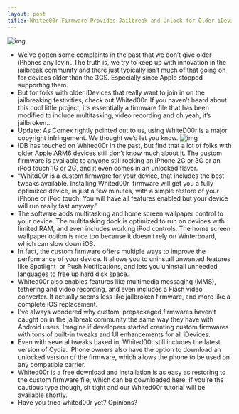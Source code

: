 ```yaml
---
layout: post
title: Whited00r Firmware Provides Jailbreak and Unlock for Older iDevices
---
```

![img](http://media.idownloadblog.com/wp-content/uploads/2011/02/whited00r-e1307941920157.jpg)
* We’ve gotten some complaints in the past that we don’t give older iPhones any lovin’. The truth is, we try to keep up with innovation in the jailbreak community and there just typically isn’t much of that going on for devices older than the 3GS. Especially since Apple stopped supporting them.
* But for folks with older iDevices that really want to join in on the jailbreaking festivities, check out Whited00r. If you haven’t heard about this cool little project, it’s essentially a firmware file that has been modified to include multitasking, video recording and oh yeah, it’s jailbroken…
* Update: As Comex rightly pointed out to us, using WhiteD00r is a major copyright infringement. We thought we’d let you know.
![img](http://media.idownloadblog.com/wp-content/uploads/2011/06/comex-on-whited00r.png)
* iDB has touched on Whited00r in the past, but find that a lot of folks with older Apple ARM6 devices still don’t know much about it. The custom firmware is available to anyone still rocking an iPhone 2G or 3G or an iPod touch 1G or 2G, and it even comes in an unlocked flavor.
* “Whitd00r is a custom firmware for your device, that includes the best tweaks available. Installing Whited00r  firmware will get you a fully optimized device, in just a few minutes, with a simple restore of your iPhone or iPod touch. You will have all features enabled but your device will run really fast anyway.”
* The software adds multitasking and home screen wallpaper control to your device. The multitasking dock is optimized to run on devices with limited RAM, and even includes working iPod controls. The home screen wallpaper option is nice too because it doesn’t rely on Winterboard, which can slow down iOS.
* In fact, the custom firmware offers multiple ways to improve the performance of your device. It allows you to uninstall unwanted features like Spotlight  or Push Notifications, and lets you uninstall unneeded languages to free up hard disk space.
* Whited00r also enables features like multimedia messaging (MMS), tethering and video recording, and even includes a Flash video converter. It actually seems less like jailbroken firmware, and more like a complete iOS replacement.
* I’ve always wondered why custom, prepackaged firmwares haven’t caught on in the jailbreak community the same way they have with Android users. Imagine if developers started creating custom firmwares with tons of built-in tweaks and UI enhancements for all iDevices.
* Even with several tweaks baked in, Whited00r still includes the latest version of Cydia. iPhone owners also have the option to download an unlocked version of the firmware, which allows the phone to be used on any compatible carrier.
* Whited00r is a free download and installation is as easy as restoring to the custom firmware file, which can be downloaded here. If you’re the cautious type though, sit tight and our Whited00r tutorial will be available shortly.
* Have you tried whited00r yet? Opinions?


